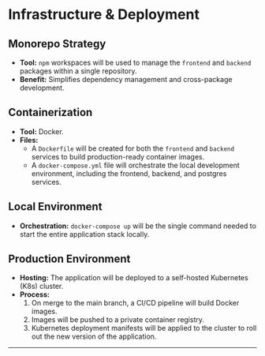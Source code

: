# Infrastructure & Deployment

## Monorepo Strategy
- **Tool:** `npm` workspaces will be used to manage the `frontend` and `backend` packages within a single repository.
- **Benefit:** Simplifies dependency management and cross-package development.

## Containerization
- **Tool:** Docker.
- **Files:**
    - A `Dockerfile` will be created for both the `frontend` and `backend` services to build production-ready container images.
    - A `docker-compose.yml` file will orchestrate the local development environment, including the frontend, backend, and postgres services.

## Local Environment
- **Orchestration:** `docker-compose up` will be the single command needed to start the entire application stack locally.

## Production Environment
- **Hosting:** The application will be deployed to a self-hosted Kubernetes (K8s) cluster.
- **Process:**
    1. On merge to the main branch, a CI/CD pipeline will build Docker images.
    2. Images will be pushed to a private container registry.
    3. Kubernetes deployment manifests will be applied to the cluster to roll out the new version of the application.

---
